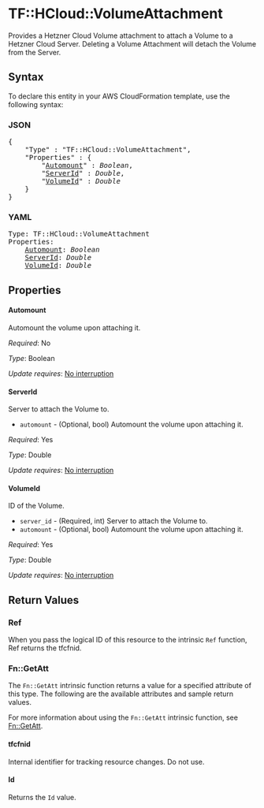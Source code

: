 # TF::HCloud::VolumeAttachment

Provides a Hetzner Cloud Volume attachment to attach a Volume to a Hetzner Cloud Server. Deleting a Volume Attachment will detach the Volume from the Server.

## Syntax

To declare this entity in your AWS CloudFormation template, use the following syntax:

### JSON

<pre>
{
    "Type" : "TF::HCloud::VolumeAttachment",
    "Properties" : {
        "<a href="#automount" title="Automount">Automount</a>" : <i>Boolean</i>,
        "<a href="#serverid" title="ServerId">ServerId</a>" : <i>Double</i>,
        "<a href="#volumeid" title="VolumeId">VolumeId</a>" : <i>Double</i>
    }
}
</pre>

### YAML

<pre>
Type: TF::HCloud::VolumeAttachment
Properties:
    <a href="#automount" title="Automount">Automount</a>: <i>Boolean</i>
    <a href="#serverid" title="ServerId">ServerId</a>: <i>Double</i>
    <a href="#volumeid" title="VolumeId">VolumeId</a>: <i>Double</i>
</pre>

## Properties

#### Automount

Automount the volume upon attaching it.

_Required_: No

_Type_: Boolean

_Update requires_: [No interruption](https://docs.aws.amazon.com/AWSCloudFormation/latest/UserGuide/using-cfn-updating-stacks-update-behaviors.html#update-no-interrupt)

#### ServerId

Server to attach the Volume to.
- `automount` - (Optional, bool) Automount the volume upon attaching it.

_Required_: Yes

_Type_: Double

_Update requires_: [No interruption](https://docs.aws.amazon.com/AWSCloudFormation/latest/UserGuide/using-cfn-updating-stacks-update-behaviors.html#update-no-interrupt)

#### VolumeId

ID of the Volume.
- `server_id` - (Required, int) Server to attach the Volume to.
- `automount` - (Optional, bool) Automount the volume upon attaching it.

_Required_: Yes

_Type_: Double

_Update requires_: [No interruption](https://docs.aws.amazon.com/AWSCloudFormation/latest/UserGuide/using-cfn-updating-stacks-update-behaviors.html#update-no-interrupt)

## Return Values

### Ref

When you pass the logical ID of this resource to the intrinsic `Ref` function, Ref returns the tfcfnid.

### Fn::GetAtt

The `Fn::GetAtt` intrinsic function returns a value for a specified attribute of this type. The following are the available attributes and sample return values.

For more information about using the `Fn::GetAtt` intrinsic function, see [Fn::GetAtt](https://docs.aws.amazon.com/AWSCloudFormation/latest/UserGuide/intrinsic-function-reference-getatt.html).

#### tfcfnid

Internal identifier for tracking resource changes. Do not use.

#### Id

Returns the <code>Id</code> value.

